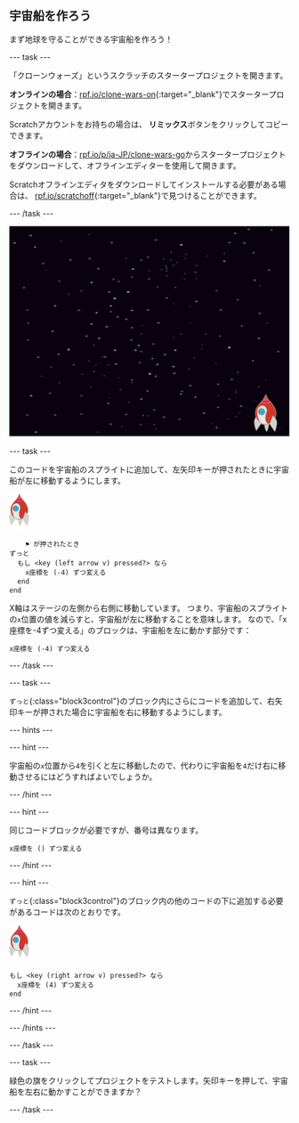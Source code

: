 ## 宇宙船を作ろう

まず地球を守ることができる宇宙船を作ろう！

--- task ---

「クローンウォーズ」というスクラッチのスタータープロジェクトを開きます。

**オンラインの場合**：[rpf.io/clone-wars-on](http://rpf.io/clone-wars-on){:target="_blank"}でスタータープロジェクトを開きます。

Scratchアカウントをお持ちの場合は、 **リミックス**ボタンをクリックしてコピーできます。

**オフラインの場合**：[rpf.io/p/ja-JP/clone-wars-go](http://rpf.io/p/ja-JP/clone-wars-go)からスタータープロジェクトをダウンロードして、オフラインエディターを使用して開きます。

Scratchオフラインエディタをダウンロードしてインストールする必要がある場合は、 [rpf.io/scratchoff](https://rpf.io/scratchoff){:target="_blank"}で見つけることができます。

--- /task ---

![スタータープロジェクト](images/starter-project.png)

--- task ---

このコードを宇宙船のスプライトに追加して、左矢印キーが押されたときに宇宙船が<kbd>左</kbd>に移動するようにします。

![ロケットのスプライト](images/rocket-sprite.png)

```blocks3
    ⚑ が押されたとき
ずっと 
  もし <key (left arrow v) pressed?> なら 
    x座標を (-4) ずつ変える
  end
end
```

X軸はステージの左側から右側に移動しています。 つまり、宇宙船のスプライトの`x`位置の値を減らすと、宇宙船が左に移動することを意味します。 なので、「x座標を-4ずつ変える」のブロックは、宇宙船を左に動かす部分です：

```blocks3
x座標を (-4) ずつ変える
```

--- /task ---

--- task ---

`ずっと`{:class="block3control"}のブロック内にさらにコードを追加して、<kbd>右</kbd>矢印キーが押された場合に宇宙船を右に移動するようにします。

--- hints ---


--- hint ---

宇宙船の`x`位置から`4`を引くと左に移動したので、代わりに宇宙船を`4`だけ右に移動させるにはどうすればよいでしょうか。

--- /hint ---

--- hint ---

同じコードブロックが必要ですが、番号は異なります。

```blocks3
x座標を () ずつ変える
```

--- /hint ---

--- hint ---

`ずっと`{:class="block3control"}のブロック内の他のコードの下に追加する必要があるコードは次のとおりです。

![ロケットのスプライト](images/rocket-sprite.png)

```blocks3
もし <key (right arrow v) pressed?> なら 
  x座標を (4) ずつ変える
end
```

--- /hint ---

--- /hints ---

--- /task ---

--- task ---

緑色の旗をクリックしてプロジェクトをテストします。矢印キーを押して、宇宙船を左右に動かすことができますか？

--- /task ---